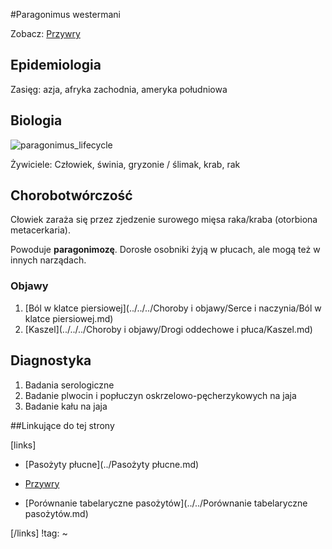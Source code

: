 #Paragonimus westermani

Zobacz: [Przywry](./Przywry.md)



## Epidemiologia

Zasięg: azja, afryka zachodnia, ameryka południowa



## Biologia

![paragonimus_lifecycle](img/1_paragonimus_lifecycle.gif)

Żywiciele: Człowiek, świnia, gryzonie / ślimak, krab, rak



## Chorobotwórczość

Cłowiek zaraża się przez zjedzenie surowego mięsa raka/kraba (otorbiona metacerkaria).

Powoduje **paragonimozę**. Dorosłe osobniki żyją w płucach, ale mogą też w innych narządach.



### Objawy

1. [Ból w klatce piersiowej](../../../Choroby i objawy/Serce i naczynia/Ból w klatce piersiowej.md)
2. [Kaszel](../../../Choroby i objawy/Drogi oddechowe i płuca/Kaszel.md)



## Diagnostyka

1. Badania serologiczne
2. Badanie plwocin i popłuczyn oskrzelowo-pęcherzykowych na jaja
3. Badanie kału na jaja



##Linkujące do tej strony

[links]

- [Pasożyty płucne](../Pasożyty płucne.md)

- [Przywry](./Przywry.md)

- [Porównanie tabelaryczne pasożytów](../../Porównanie tabelaryczne pasożytów.md)


[/links]
!tag:
~

